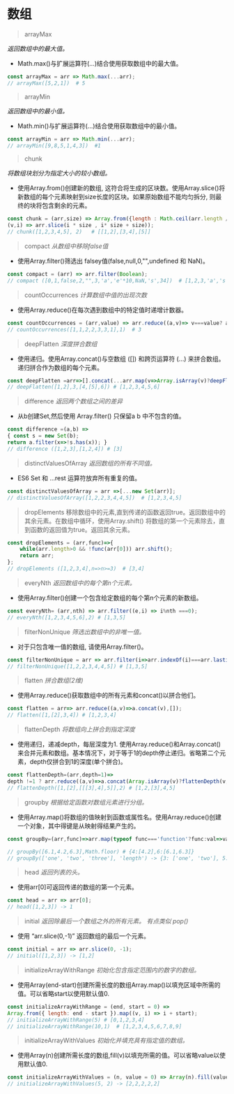 # 数组

> arrayMax   

*返回数组中的最大值。*
* Math.max()与扩展运算符(...)结合使用获取数组中的最大值。 
```js
const arrayMax = arr => Math.max(...arr);
// arrayMax([5,2,1])  # 5
```  
> arrayMin  

*返回数组中的最小值。*
* Math.min()与扩展运算符(...)结合使用获取数组中的最小值。 
```js
const arrayMin = arr => Math.min(...arr);
// arrayMin([9,8,5,1,4,3])  #1
```

> chunk

*将数组块划分为指定大小的较小数组。*
* 使用Array.from()创建新的数组, 这符合将生成的区块数。使用Array.slice()将新数组的每个元素映射到size长度的区块。如果原始数组不能均匀拆分, 则最终的块将包含剩余的元素。
```js
const chunk = (arr,size) => Array.from({length : Math.ceil(arr.length / size)},
(v,i) => arr.slice(i * size , i* size + size)); 
// chunk([1,2,3,4,5], 2)   # [[1,2],[3,4],[5]]
```

> compact 
*从数组中移除false值*
* 使用Array.filter()筛选出 falsey值(false,null,0,"",undefined 和 NaN)。
```js
const compact = (arr) => arr.filter(Boolean);
// compact ([0,1,false,2,"",3,'a','e'*10,NaN,'s',34])  # [1,2,3,'a','s',34]
```

> countOccurrences
*计算数组中值的出现次数*
* 使用Array.reduce()在每次遇到数组中的特定值时递增计数器。

```js
const countOccurrences = (arr,value) => arr.reduce((a,v)=> v===value? a+1:a+0,0);
// countOccurrences([1,1,2,2,3,3,1],1)  # 3
```

> deepFlatten
*深度拼合数组*
* 使用递归。使用Array.concat()与空数组 ([]) 和跨页运算符 (…) 来拼合数组。递归拼合作为数组的每个元素。
```js
const deepFlatten =arr=>[].concat(...arr.map(v=>Array.isArray(v)?deepFlatten(v):v))
// deepFlatten([1,2],3,[4,[5],6]) # [1,2,3,4,5,6]
```
> difference 
*返回两个数组之间的差异*
* 从b创建Set,然后使用 Array.filter() 只保留a b 中不包含的值。
```js
const difference =(a,b) =>
{ const s = new Set(b);
return a.filter(x=>!s.has(x)); }
// difference ([1,2,3],[1,2,4]) # [3]
```

> distinctValuesOfArray
*返回数组的所有不同值。*
* ES6 Set 和 ...rest 运算符放弃所有重复的值。
```js
const distinctValuesOfArray = arr =>[...new Set(arr)];
// distinctValuesOfArray([1,2,2,3,4,4,5])  # [1,2,3,4,5] 
```

> dropElements 
移除数组中的元素,直到传递的函数返回true。返回数组中的其余元素。在数组中循环，使用Array.shift() 将数组的第一个元素除去，直到函数的返回值为true。返回其余元素。

```js
const dropElements = (arr,func)=>{
    while(arr.length>0 && !func(arr[0])) arr.shift();
    return arr;
};
// dropElements ([1,2,3,4],n=>n>=3)  # [3,4]
```
> everyNth
*返回数组中的每个第n个元素。*
* 使用Array.filter()创建一个包含给定数组的每个第n个元素的新数组。
```js
const everyNth= (arr,nth) => arr.filter((e,i) => i%nth ===0);
// everyNth([1,2,3,4,5,6],2) # [1,3,5]
```

> filterNonUnique
*筛选出数组中的非唯一值。*
* 对于只包含唯一值的数组, 请使用Array.filter()。
```js
const filterNonUnique = arr => arr.filter(i=>arr.indexOf(i)===arr.lastindexOf(i));
// filterNonUnique([1,2,2,3,4,4,5]) # [1,3,5]
``` 

> flatten 
*拼合数组(2维)*
* 使用Array.reduce()获取数组中的所有元素和concat()以拼合他们。
```js
const flatten = arr=> arr.reduce((a,v)=>a.concat(v),[]);
// flatten([1,[2],3,4]) # [1,2,3,4]
```

> flattenDepth
*将数组向上拼合到指定深度*
* 使用递归，递减depth，每层深度为1. 使用Array.reduce()和Array.concat() 来合并元素和数组。基本情况下，对于等于1的depth停止递归。省略第二个元素，depth仅拼合到1的深度(单个拼合)。
```js
const flattenDepth=(arr,depth=1)=>
depth !=1 ? arr.reduce((a,v)=>a.concat(Array.isArray(v)?flattenDepth(v,depth-1):v),[]):arr.reduce((a,v)=>a.concat(v),[]);
// flattenDepth([1,[2],[[[3],4],5]],2) # [1,2,[3],4,5]
```
> groupby
*根据给定函数对数组元素进行分组。*
* 使用Array.map()将数组的值映射到函数或属性名。使用Array.reduce()创建一个对象，其中得键是从映射得结果产生的。
```js
const groupBy=(arr,func)=>arr.map(typeof func==='function'?func:val=>val[func]).reduce((acc,val,i)=>{acc[val]=(acc[val]||[]).concat(arr[i]);return acc;},{});

// groupBy([6.1,4.2,6.3],Math.floor) # {4:[4.2],6:[6.1,6.3]}
// groupBy(['one', 'two', 'three'], 'length') -> {3: ['one', 'two'], 5: ['three']}
```
> head
*返回列表的头。*
* 使用arr[0]可返回传递的数组的第一个元素。
```js
const head = arr => arr[0];
// head([1,2,3]) -> 1
```

> initial
*返回除最后一个数组之外的所有元素。 有点类似 pop()*
* 使用 “arr.slice(0,-1)” 返回数组的最后一个元素。
```js
const initial = arr => arr.slice(0, -1);
// initial([1,2,3]) -> [1,2]
```

> initializeArrayWithRange
*初始化包含指定范围内的数字的数组。*
* 使用Array(end-start)创建所需长度的数组Array.map()以填充区域中所需的值。可以省略start以使用默认值0.
```js
const initializeArrayWithRange = (end, start = 0) =>
Array.from({ length: end - start }).map((v, i) => i + start);
// initializeArrayWithRange(5) # [0,1,2,3,4]
// initializeArrayWithRange(10,1)  # [1,2,3,4,5,6,7,8,9] 
```

> initializeArrayWithValues
*初始化并填充具有指定值的数组。*
* 使用Array(n)创建所需长度的数组,fill(v)以填充所需的值。可以省略value以使用默认值0.
```js
const initializeArrayWithValues = (n, value = 0) => Array(n).fill(value);
// initializeArrayWithValues(5, 2) -> [2,2,2,2,2]
```
